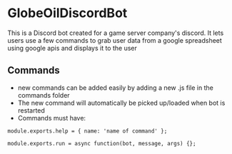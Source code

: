 # GlobeOilDiscordBot
This is a Discord bot created for a game server company's discord.
It lets users use a few commands to grab user data from a google spreadsheet using google apis and displays it to the user

## Commands
- new commands can be added easily by adding a new .js file in the commands folder
- The new command will automatically be picked up/loaded when bot is restarted
- Commands must have:
```
module.exports.help = { name: 'name of command' };

module.exports.run = async function(bot, message, args) {};
```

